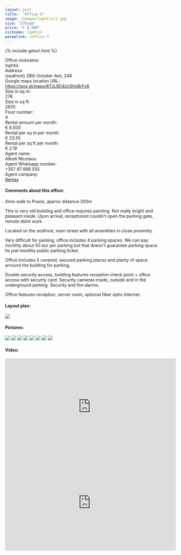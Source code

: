 ```yaml
---
layout: post
title:  "Office 3"
image: /images/lophtis/1.jpg
size: "276sqm"
price: "€ 6.500"
nickname: lophtis
permalink: /office-3
---
```

{% include geturl.html %}
<div class="office-info-grid">
    <div>Office nickname:</div>
    <div>lophtis</div>
    <div>Address:</div>
    <div>(seafront) 28th October Ave, 249</div>
    <div>Google maps location URL:</div>
    <div><a href="https://goo.gl/maps/6TJL8D4znShnBrFv8" target="_blank" rel="noopener noreferrer">https://goo.gl/maps/6TJL8D4znShnBrFv8</a></div>
    <div>Size in sq m:</div>
    <div>276</div>
    <div>Size in sq ft:</div>
    <div>2970</div>
    <div>Floor number:</div>
    <div>4</div>
    <div>Rental amount per month:</div>
    <div>€ 6.500</div>
    <div>Rental per sq m per month:</div>
    <div>€ 23.55</div>
    <div>Rental per sq ft per month:</div>
    <div>€ 2.19</div>
    <div>Agent name:</div>
    <div>Alkisti Nicolaou</div>
    <div>Agent Whatsapp number:</div>
    <div>+357 97 888 555</div>
    <div>Agent company:</div>
    <div><a href="https://www.remax.com.cy/en-cy/listings/limassol/480031017-380?LFPNNSource=Search&cKey=480031017-380&HighlightingWords=" target="_blank" rel="noopener noreferrer">Remax</a></div>
</div>

#### Comments about this office:

4min walk to Praxis, approx distance 200m

This is very old building and office requires painting. Not really bright and pleasant inside. Upon arrival, receptionist couldn't open the parking gate, remote didnt work.

Located on the seafront, main street with all amentities in close proximity. 

Very difficult for parking, office includes 4 parking spaces. We can pay monthly about 50 eur per parking but that doesn't guarantee parking space. Its just monthly public parking ticket.

Office includes 5 covered, secured parking places and planty of space arround the building for parking.

Double security access, building features reception check point + office access with security card. Security cameras inside, outside and in the underground parking. Security and fire alarms.

Office features reception, server room, optional fiber optic Internet.

#### Layout plan:

<img src="{{ '/images/lophtis/lophtis-plan.jpg' | prepend: SourceUrl }}">

#### Pictures:

<img src="{{ '/images/lophtis/1.jpg' | prepend: SourceUrl }}">

<img src="{{ '/images/lophtis/2.jpg' | prepend: SourceUrl }}">

<img src="{{ '/images/lophtis/3.jpg' | prepend: SourceUrl }}">

<img src="{{ '/images/lophtis/4.jpg' | prepend: SourceUrl }}">

<img src="{{ '/images/lophtis/5.jpg' | prepend: SourceUrl }}">

<img src="{{ '/images/lophtis/6.jpg' | prepend: SourceUrl }}">

<img src="{{ '/images/lophtis/7.jpg' | prepend: SourceUrl }}">

<img src="{{ '/images/lophtis/8.jpg' | prepend: SourceUrl }}">

#### Video:

<iframe width="560" height="315" src="https://www.youtube.com/embed/IcojUX7Tifg" frameborder="0" allow="accelerometer; autoplay; encrypted-media; gyroscope; picture-in-picture" allowfullscreen></iframe>

<iframe width="560" height="315" src="https://www.youtube.com/embed/pfGuv3mOEHo" frameborder="0" allow="accelerometer; autoplay; encrypted-media; gyroscope; picture-in-picture" allowfullscreen></iframe>

